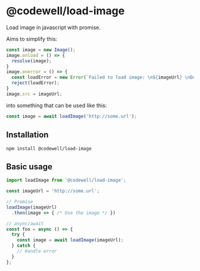 # @codewell/load-image
Load image in javascript with promise.

Aims to simplify this:
```JavaScript
const image = new Image();
image.onload = () => {
  resolve(image);
}
image.onerror = () => {
  const loadError = new Error(`Failed to load image: \n${imageUrl} \nDo you have a typo in you image url?`);
  reject(loadError);
}
image.src = imageUrl;
```
into something that can be used like this:
```JavaScript
const image = await loadImage('http://some.url');
```



## Installation
```
npm install @codewell/load-image
```

## Basic usage
```JavaScript
import loadImage from '@codewell/load-image';

const imageUrl = 'http://some.url';

// Promise
loadImage(imageUrl)
  .then(image => { /* Use the image */ })

// async/await
const foo = async () => {
  try {
    const image = await loadImage(imageUrl);
  } catch {
    // Handle error
  }
};
```


